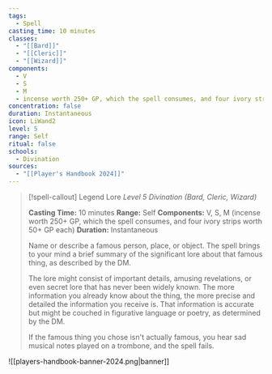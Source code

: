 ```yaml
---
tags:
  - Spell
casting_time: 10 minutes
classes:
  - "[[Bard]]"
  - "[[Cleric]]"
  - "[[Wizard]]"
components:
  - V
  - S
  - M
  - incense worth 250+ GP, which the spell consumes, and four ivory strips worth 50+ GP each
concentration: false
duration: Instantaneous
icon: LiWand2
level: 5
range: Self
ritual: false
schools:
  - Divination
sources: 
  - "[[Player's Handbook 2024]]"
---
```

>[!spell-callout] Legend Lore
>_Level 5 Divination (Bard, Cleric, Wizard)_
>
>**Casting Time:** 10 minutes
>**Range:** Self
>**Components:** V, S, M (incense worth 250+ GP, which the spell consumes, and four ivory strips worth 50+ GP each)
>**Duration:** Instantaneous
>
>Name or describe a famous person, place, or object. The spell brings to your mind a brief summary of the significant lore about that famous thing, as described by the DM.
>
>The lore might consist of important details, amusing revelations, or even secret lore that has never been widely known. The more information you already know about the thing, the more precise and detailed the information you receive is. That information is accurate but might be couched in figurative language or poetry, as determined by the DM.
>
>If the famous thing you chose isn't actually famous, you hear sad musical notes played on a trombone, and the spell fails.


![[players-handbook-banner-2024.png|banner]]